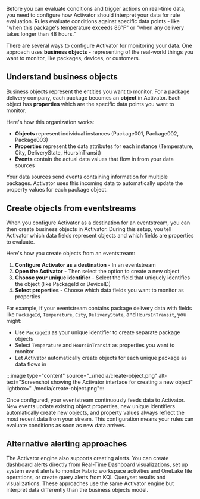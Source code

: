 Before you can evaluate conditions and trigger actions on real-time data, you need to configure how Activator should interpret your data for rule evaluation. Rules evaluate conditions against specific data points - like "when this package's temperature exceeds 86°F" or "when any delivery takes longer than 48 hours." 

There are several ways to configure Activator for monitoring your data. One approach uses **business objects** - representing of the real-world things you want to monitor, like packages, devices, or customers.

## Understand business objects

Business objects represent the entities you want to monitor. For a package delivery company, each package becomes an **object** in Activator. Each object has **properties** which are the specific data points you want to monitor.

Here's how this organization works:

- **Objects** represent individual instances (Package001, Package002, Package003)
- **Properties** represent the data attributes for each instance (Temperature, City, DeliveryState, HoursInTransit)
- **Events** contain the actual data values that flow in from your data sources

Your data sources send events containing information for multiple packages. Activator uses this incoming data to automatically update the property values for each package object.

## Create objects from eventstreams

When you configure Activator as a destination for an eventstream, you can then create business objects in Activator. During this setup, you tell Activator which data fields represent objects and which fields are properties to evaluate.

Here's how you create objects from an eventstream:

1. **Configure Activator as a destination** - In an eventstream
2. **Open the Activator** - Then select the option to create a new object
3. **Choose your unique identifier** - Select the field that uniquely identifies the object (like PackageId or DeviceID)
4. **Select properties** - Choose which data fields you want to monitor as properties

For example, if your eventstream contains package delivery data with fields like `PackageId`, `Temperature`, `City`, `DeliveryState`, and `HoursInTransit`, you might:
- Use `PackageId` as your unique identifier to create separate package objects
- Select `Temperature` and `HoursInTransit` as properties you want to monitor
- Let Activator automatically create objects for each unique package as data flows in

:::image type="content" source="../media/create-object.png" alt-text="Screenshot showing the Activator interface for creating a new object" lightbox="../media/create-object.png":::

Once configured, your eventstream continuously feeds data to Activator. New events update existing object properties, new unique identifiers automatically create new objects, and property values always reflect the most recent data from your stream.
This configuration means your rules can evaluate conditions as soon as new data arrives.

## Alternative alerting approaches

The Activator engine also supports creating alerts. You can create dashboard alerts directly from Real-Time Dashboard visualizations, set up system event alerts to monitor Fabric workspace activities and OneLake file operations, or create query alerts from KQL Queryset results and visualizations. These approaches use the same Activator engine but interpret data differently than the business objects model.

